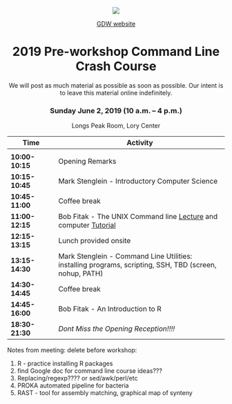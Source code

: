 <div align="center">

<img src="http://gdwworkshop.colostate.edu/media/sites/131/2016/11/GDW.png">

[GDW website](https://gdwworkshop.colostate.edu/)

<h1>2019 Pre-workshop Command Line Crash Course</h1>

We will post as much material as possible as soon as possible. Our intent is to leave this material online indefinitely.

### Sunday June 2, 2019 (10 a.m. – 4 p.m.)

Longs Peak Room, Lory Center

Time | Activity
--- | ---
<img width=150/> | <img width=600/>
**10:00-10:15** | Opening Remarks
**10:15-10:45** | Mark Stenglein - Introductory Computer Science
**10:45-11:00** | Coffee break
**11:00-12:15** | Bob Fitak - The UNIX Command line [Lecture](./lectures/Fitak_GWD2019_CommandLine.pdf) and computer [Tutorial](./exercises/command-line-tutorial.md)
**12:15-13:15** | Lunch provided onsite
**13:15-14:30** | Mark Stenglein - Command Line Utilities: installing programs, scripting, SSH, TBD (screen, nohup, PATH)
**14:30-14:45** | Coffee break
**14:45-16:00** | Bob Fitak - An Introduction to R
**18:30-21:30** | *Dont Miss the Opening Reception!!!!*
</div>

Notes from meeting: delete before workshop:
1. R - practice installing R packages
2. find Google doc for command line course ideas???
3. Replacing/regexp???? or sed/awk/perl/etc
4. PROKA automated pipeline for bacteria
5. RAST - tool for assembly matching, graphical map of synteny
